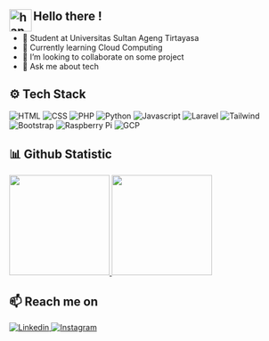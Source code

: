 ## <img alt="handwavegif" src="https://user-images.githubusercontent.com/39513876/112366216-8cfe7400-8cfe-11eb-8116-7d3dbae20e97.gif" width='40' align="left"/> Hello there !

- 🏦 Student at Universitas Sultan Ageng Tirtayasa
- 🌱 Currently learning Cloud Computing
- 👯 I’m looking to collaborate on some project
- 💬 Ask me about tech

## ⚙️ Tech Stack
![HTML](https://img.shields.io/badge/HTML-%23DD4B25?style=for-the-badge&logo=html5&logoColor=white)
![CSS](https://img.shields.io/badge/CSS-%23254BDF?style=for-the-badge&logo=css3&logoColor=white)
![PHP](https://img.shields.io/badge/PHP-%236B7DB0?style=for-the-badge&logo=php&logoColor=white)
![Python](https://img.shields.io/badge/PYTHON-%23376B9B?style=for-the-badge&logo=python&logoColor=white)
![Javascript](https://img.shields.io/badge/JAVASCRIPT-%23E8D44D?style=for-the-badge&logo=javascript&logoColor=white)
![Laravel](https://img.shields.io/badge/LARAVEL-%23F54D3A?style=for-the-badge&logo=laravel&logoColor=white)
![Tailwind](https://img.shields.io/badge/TAILWIND-%2336B6F2?style=for-the-badge&logo=tailwindcss&logoColor=white)
![Bootstrap](https://img.shields.io/badge/BOOTSTRAP-%237811F1?style=for-the-badge&logo=bootstrap&logoColor=white)
![Raspberry Pi](https://img.shields.io/badge/RASPBERRY_PI-%23C31D48?style=for-the-badge&logo=raspberrypi&logoColor=white)
![GCP](https://img.shields.io/badge/GCP-%23E44033?style=for-the-badge&logo=googlecloud&logoColor=white)

## 📊 Github Statistic
<p align="left">
<a href="https://github.com/rizkingrh">
  <img height="180em" src="https://github-readme-stats.vercel.app/api?username=rizkingrh&theme=algolia&hide_border=false&include_all_commits=false&count_private=false"/>
  <img height="180em" src="https://github-readme-stats.vercel.app/api/top-langs/?username=rizkingrh&theme=algolia&hide_border=false&include_all_commits=false&count_private=false&layout=compact"/>
</a>
</p>

## 📫 Reach me on
<a href="https://linkedin.com/in/rizkingrh/" target="_blank">![Linkedin](https://img.shields.io/badge/LINKEDIN-%230063C1?style=for-the-badge&logo=linkedin&logoColor=white)
</a>
<a href="https://www.instagram.com/rizkiingrh_/" target="_blank">![Instagram](https://img.shields.io/badge/INSTAGRAM-%23B9336D?style=for-the-badge&logo=instagram&logoColor=white)
</a>
